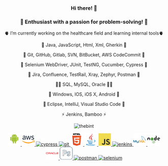 

<!--
**thebint/thebint** is a ✨ _special_ ✨ repository because its `README.md` (this file) appears on your GitHub profile.

Here are some ideas to get you started:

- 🔭 I’m currently working on ...
- 🌱 I’m currently learning ...
- 👯 I’m looking to collaborate on ...
- 🤔 I’m looking for help with ...
- 💬 Ask me about ...
- 📫 How to reach me: ...
- 😄 Pronouns: ...
- ⚡ Fun fact: ...


<h3 align="left">Languages and Tools:</h3>
<h3 align="center">Languages and Tools</h3>

[![trophy](https://github-profile-trophy.vercel.app/?username=thebint&row=5&column=5/?username=thebint&theme=discord)](https://github.com/thebint/github-profile-trophy)
-->

<h3 align="center">Hi there! 👋</h3> 
<h3 align="center">🍎 Enthusiast with a passion for problem-solving! 🍎</h3>

<p align="center">🫀  I’m currently working on the healthcare field and learning internal tools🫀</p>
<p align="center">🔭  Java, JavaScript, Html, Xml, Gherkin 🔭</p>
<p align="center">🌱  Git, GitHub, Gitlab, SVN, BitBucket, AWS CodeCommit 🌱</p>
<p align="center">👯  Selenium WebDriver, JUnit, TestNG, Cucumber, Cypress 👯</p>
<p align="center">🤝  Jira, Confluence, TestRail, Xray, Zephyr, Postman 🤝</p>
<p align="center">👨‍💻  SQL, MySQL, Oracle 👨‍💻</p>
<p align="center">📝  Windows, IOS, iOS X, Android 📝</p>
<p align="center">💬  Eclipse, IntelliJ, Visual Studio Code 💬</p>
<p align="center">⚡  Jenkins, Bamboo ⚡</p>


<!--<div align="center">
    <a href="https://www.credly.com/badges/836dae15-e138-4446-8d9e-dbfc79cdd63a" target="_blank">
        <img src="https://images.credly.com/size/340x340/images/836dae15-e138-4446-8d9e-dbfc79cdd63a.png" 
             alt="Credly Badge" width="150" height="270">
    </a>
</div>


<div align="center">
  <a href="https://github.com/ryo-ma/github-profile-trophy">
    <img src="https://github-profile-trophy.vercel.app/?username=ryo-ma&row=5&column=5&theme=discord">
  </a>
</div>-->

<p align="center">
</p>

<p align="center"> <img src="https://komarev.com/ghpvc/?username=thebint&label=Profile%20views&color=0e75b6&style=flat" alt="thebint" /> </p>

<p align="center"> <a href="https://developer.android.com" target="_blank" rel="noreferrer"> <img src="https://raw.githubusercontent.com/devicons/devicon/master/icons/android/android-original-wordmark.svg" alt="android" width="40" height="40"/> </a> <a href="https://aws.amazon.com" target="_blank" rel="noreferrer"> <img src="https://raw.githubusercontent.com/devicons/devicon/master/icons/amazonwebservices/amazonwebservices-original-wordmark.svg" alt="aws" width="40" height="40"/> </a> <a href="https://www.cypress.io" target="_blank" rel="noreferrer"> <img src="https://raw.githubusercontent.com/simple-icons/simple-icons/6e46ec1fc23b60c8fd0d2f2ff46db82e16dbd75f/icons/cypress.svg" alt="cypress" width="40" height="40"/> </a> <a href="https://git-scm.com/" target="_blank" rel="noreferrer"> <img src="https://www.vectorlogo.zone/logos/git-scm/git-scm-icon.svg" alt="git" width="40" height="40"/> </a> <a href="https://www.w3.org/html/" target="_blank" rel="noreferrer"> <img src="https://raw.githubusercontent.com/devicons/devicon/master/icons/html5/html5-original-wordmark.svg" alt="html5" width="40" height="40"/> </a> <a href="https://www.java.com" target="_blank" rel="noreferrer"> <img src="https://raw.githubusercontent.com/devicons/devicon/master/icons/java/java-original.svg" alt="java" width="40" height="40"/> </a> <a href="https://developer.mozilla.org/en-US/docs/Web/JavaScript" target="_blank" rel="noreferrer"> <img src="https://raw.githubusercontent.com/devicons/devicon/master/icons/javascript/javascript-original.svg" alt="javascript" width="40" height="40"/> </a> <a href="https://www.jenkins.io" target="_blank" rel="noreferrer"> <img src="https://www.vectorlogo.zone/logos/jenkins/jenkins-icon.svg" alt="jenkins" width="40" height="40"/> </a> <a href="https://www.mysql.com/" target="_blank" rel="noreferrer"> <img src="https://raw.githubusercontent.com/devicons/devicon/master/icons/mysql/mysql-original-wordmark.svg" alt="mysql" width="40" height="40"/> </a> <a href="https://nodejs.org" target="_blank" rel="noreferrer"> <img src="https://raw.githubusercontent.com/devicons/devicon/master/icons/nodejs/nodejs-original-wordmark.svg" alt="nodejs" width="40" height="40"/> </a> <a href="https://www.oracle.com/" target="_blank" rel="noreferrer"> <img src="https://raw.githubusercontent.com/devicons/devicon/master/icons/oracle/oracle-original.svg" alt="oracle" width="40" height="40"/> </a> <a href="https://www.photoshop.com/en" target="_blank" rel="noreferrer"> <img src="https://raw.githubusercontent.com/devicons/devicon/master/icons/photoshop/photoshop-line.svg" alt="photoshop" width="40" height="40"/> </a> <a href="https://postman.com" target="_blank" rel="noreferrer"> <img src="https://www.vectorlogo.zone/logos/getpostman/getpostman-icon.svg" alt="postman" width="40" height="40"/> </a> <a href="https://www.selenium.dev" target="_blank" rel="noreferrer"> <img src="https://raw.githubusercontent.com/detain/svg-logos/780f25886640cef088af994181646db2f6b1a3f8/svg/selenium-logo.svg" alt="selenium" width="40" height="40"/> </a> </p>


